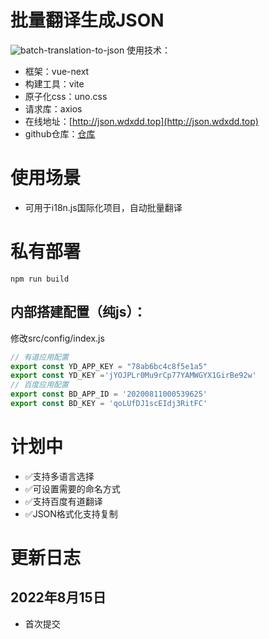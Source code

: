 # 批量翻译生成JSON
![batch-translation-to-json](https://socialify.git.ci/lee-citizen/batch-translation-to-json/image?description=1&descriptionEditable=%E4%B8%80%E4%B8%AA%E5%9F%BA%E4%BA%8Evite%2Bvue3%E7%9A%84%E6%89%B9%E9%87%8F%E7%BF%BB%E8%AF%91%E7%94%9F%E6%88%90json%E5%B7%A5%E5%85%B7&font=Inter&language=1&owner=1&pattern=Floating%20Cogs&stargazers=1&theme=Light)
使用技术：
- 框架：vue-next
- 构建工具：vite
- 原子化css：uno.css
- 请求库：axios
- 在线地址：[http://json.wdxdd.top](http://json.wdxdd.top)
- github仓库：[仓库](https://github.com/lee-citizen/batch-translation-to-json)

# 使用场景
- 可用于i18n.js国际化项目，自动批量翻译
# 私有部署
```
npm run build
```
## 内部搭建配置（纯js）：
修改src/config/index.js
```javascript
// 有道应用配置
export const YD_APP_KEY = "78ab6bc4c8f5e1a5"
export const YD_KEY ='jYOJPLr0Mu9rCp77YAMWGYX1GirBe92w'
// 百度应用配置
export const BD_APP_ID = '20200811000539625'
export const BD_KEY = 'qoLUfDJ1scEIdj3RitFC'
```
# 计划中
-  ✅️支持多语言选择
-  ✅️可设置需要的命名方式
-  ✅️支持百度有道翻译
-  ✅️JSON格式化支持复制
# 更新日志
## 2022年8月15日
- 首次提交


